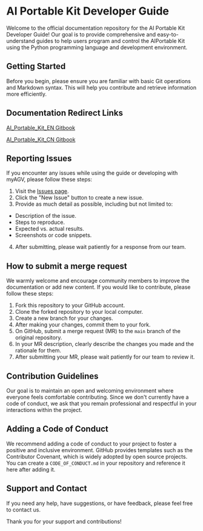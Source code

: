 # AI Portable Kit Developer Guide

Welcome to the official documentation repository for the AI ​​Portable Kit Developer Guide! Our goal is to provide comprehensive and easy-to-understand guides to help users program and control the AI ​​Portable Kit using the Python programming language and development environment.

## Getting Started

Before you begin, please ensure you are familiar with basic Git operations and Markdown syntax. This will help you contribute and retrieve information more efficiently.

## Documentation Redirect Links

[AI_Portable_Kit_EN Gitbook](https://docs.elephantrobotics.com/docs/AI_Portable_Kit_en/)

[AI_Portable_Kit_CN Gitbook](https://docs.elephantrobotics.com/docs/AI_Portable_Kit_cn/)

## Reporting Issues

If you encounter any issues while using the guide or developing with myAGV, please follow these steps:

1. Visit the [Issues page](https://github.com/elephantrobotics/AI_Portable_Kit_docs/issues).
2. Click the "New Issue" button to create a new issue.
3. Provide as much detail as possible, including but not limited to:
- Description of the issue.
- Steps to reproduce.
- Expected vs. actual results.
- Screenshots or code snippets.
4. After submitting, please wait patiently for a response from our team.

## How to submit a merge request

We warmly welcome and encourage community members to improve the documentation or add new content. If you would like to contribute, please follow these steps:

1. Fork this repository to your GitHub account.
2. Clone the forked repository to your local computer.
3. Create a new branch for your changes.
4. After making your changes, commit them to your fork.
5. On GitHub, submit a merge request (MR) to the `main` branch of the original repository.
6. In your MR description, clearly describe the changes you made and the rationale for them.
7. After submitting your MR, please wait patiently for our team to review it.

## Contribution Guidelines

Our goal is to maintain an open and welcoming environment where everyone feels comfortable contributing. Since we don't currently have a code of conduct, we ask that you remain professional and respectful in your interactions within the project.

## Adding a Code of Conduct

We recommend adding a code of conduct to your project to foster a positive and inclusive environment. GitHub provides templates such as the Contributor Covenant, which is widely adopted by open source projects. You can create a `CODE_OF_CONDUCT.md` in your repository and reference it here after adding it.

## Support and Contact

If you need any help, have suggestions, or have feedback, please feel free to contact us.

Thank you for your support and contributions!